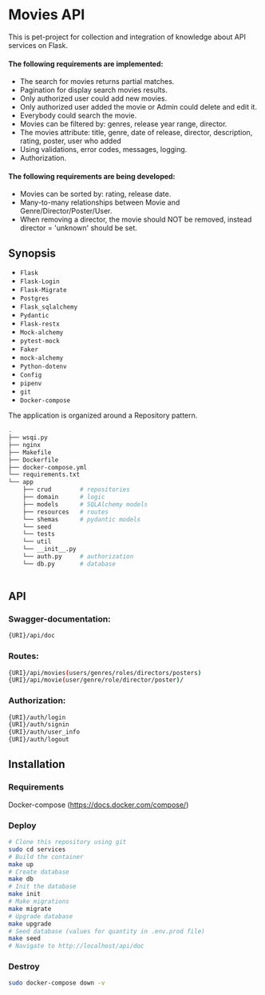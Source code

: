 # Movies API

This is pet-project for collection and integration of knowledge about API 
services on Flask.  

#### The following requirements are implemented:
* The search for movies returns partial matches.
* Pagination for display search movies results.
* Only authorized user could add new movies.
* Only authorized user added the movie or Admin could delete and edit it.
* Everybody could search the movie.
* Movies can be filtered by: genres, release year range, director.
* The movies attribute: title, genre, date of release, director, description, rating, poster, user who added
* Using validations, error codes, messages, logging.
* Authorization.

#### The following requirements are being developed:
* Movies can be sorted by: rating, release date.
* Many-to-many relationships between Movie and Genre/Director/Poster/User.
* When removing a director, the movie should NOT be removed, instead director = 'unknown' should be set.


## Synopsis

* `Flask` 
* `Flask-Login`
* `Flask-Migrate` 
* `Postgres` 
* `Flask_sqlalchemy`
* `Pydantic`
* `Flask-restx`
* `Mock-alchemy`
* `pytest-mock`
* `Faker`
* `mock-alchemy`
* `Python-dotenv`
* `Config`
* `pipenv`
* `git`
* `Docker-compose`


The application is organized around a Repository pattern. 

```bash
.
├── wsqi.py
├── nginx
├── Makefile
├── Dockerfile
├── docker-compose.yml
└── requirements.txt
└── app 
    ├── crud        # repositories
    ├── domain      # logic
    ├── models      # SQLAlchemy models
    ├── resources   # routes
    └── shemas      # pydantic models
    └── seed         
    └── tests
    └── util
    └── __init__.py
    └── auth.py     # authorization
    └── db.py       # database
    
```
## API

### Swagger-documentation:
```bash
{URI}/api/doc
```

### Routes:
```bash
{URI}/api/movies(users/genres/roles/directors/posters)
{URI}/api/movie(user/genre/role/director/poster)/
```

### Authorization:
```bash
{URI}/auth/login
{URI}/auth/signin
{URI}/auth/user_info
{URI}/auth/logout
```

## Installation

### Requirements

Docker-compose (https://docs.docker.com/compose/)

### Deploy

```bash
# Clone this repository using git
sudo cd services
# Build the container
make up
# Create database
make db
# Init the database
make init
# Make migrations
make migrate
# Upgrade database
make upgrade
# Seed database (values for quantity in .env.prod file)
make seed
# Navigate to http://localhost/api/doc
```

### Destroy

```bash
sudo docker-compose down -v
```


